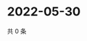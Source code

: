 # 2022-05-30

共 0 条

<!-- BEGIN WEIBO -->
<!-- 最后更新时间 Mon May 30 2022 02:19:28 GMT+0800 (China Standard Time) -->

<!-- END WEIBO -->
